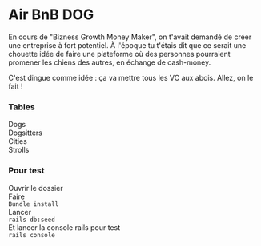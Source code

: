 # Air BnB DOG

En cours de "Bizness Growth Money Maker", on t'avait demandé de créer une entreprise à fort potentiel. À l'époque tu t'étais dit que ce serait une chouette idée de faire une plateforme où des personnes pourraient promener les chiens des autres, en échange de cash-money.  

C'est dingue comme idée : ça va mettre tous les VC aux abois. Allez, on le fait !  


### Tables  

Dogs    
Dogsitters  
Cities  
Strolls      

### Pour test
Ouvrir le dossier  
Faire  
 ```Bundle install```        
Lancer     
```rails db:seed```    
Et lancer la console rails pour test     
```rails console```   